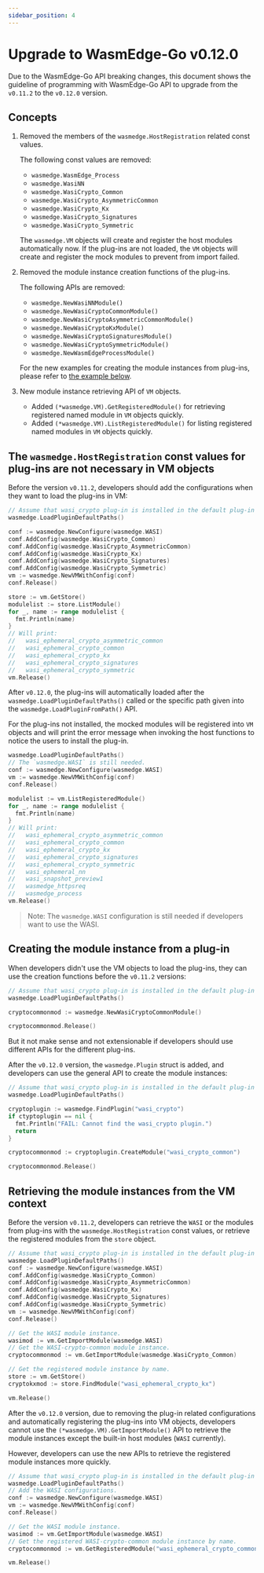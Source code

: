 ```yaml
---
sidebar_position: 4
---
```


# Upgrade to WasmEdge-Go v0.12.0

Due to the WasmEdge-Go API breaking changes, this document shows the guideline of programming with WasmEdge-Go API to upgrade from the `v0.11.2` to the `v0.12.0` version.

## Concepts

1. Removed the members of the `wasmedge.HostRegistration` related const values.

   The following const values are removed:

   - `wasmedge.WasmEdge_Process`
   - `wasmedge.WasiNN`
   - `wasmedge.WasiCrypto_Common`
   - `wasmedge.WasiCrypto_AsymmetricCommon`
   - `wasmedge.WasiCrypto_Kx`
   - `wasmedge.WasiCrypto_Signatures`
   - `wasmedge.WasiCrypto_Symmetric`

   The `wasmedge.VM` objects will create and register the host modules automatically now. If the plug-ins are not loaded, the `VM` objects will create and register the mock modules to prevent from import failed.

2. Removed the module instance creation functions of the plug-ins.

   The following APIs are removed:

   - `wasmedge.NewWasiNNModule()`
   - `wasmedge.NewWasiCryptoCommonModule()`
   - `wasmedge.NewWasiCryptoAsymmetricCommonModule()`
   - `wasmedge.NewWasiCryptoKxModule()`
   - `wasmedge.NewWasiCryptoSignaturesModule()`
   - `wasmedge.NewWasiCryptoSymmetricModule()`
   - `wasmedge.NewWasmEdgeProcessModule()`

   For the new examples for creating the module instances from plug-ins, please refer to [the example below](#creating-the-module-instance-from-a-plug-in).

3. New module instance retrieving API of `VM` objects.

   - Added `(*wasmedge.VM).GetRegisteredModule()` for retrieving registered named module in `VM` objects quickly.
   - Added `(*wasmedge.VM).ListRegisteredModule()` for listing registered named modules in `VM` objects quickly.

## The `wasmedge.HostRegistration` const values for plug-ins are not necessary in VM objects

Before the version `v0.11.2`, developers should add the configurations when they want to load the plug-ins in VM:

```go
// Assume that wasi_crypto plug-in is installed in the default plug-in path.
wasmedge.LoadPluginDefaultPaths()

conf := wasmedge.NewConfigure(wasmedge.WASI)
comf.AddConfig(wasmedge.WasiCrypto_Common)
comf.AddConfig(wasmedge.WasiCrypto_AsymmetricCommon)
comf.AddConfig(wasmedge.WasiCrypto_Kx)
comf.AddConfig(wasmedge.WasiCrypto_Signatures)
comf.AddConfig(wasmedge.WasiCrypto_Symmetric)
vm := wasmedge.NewVMWithConfig(conf)
conf.Release()

store := vm.GetStore()
modulelist := store.ListModule()
for _, name := range modulelist {
  fmt.Println(name)
}
// Will print:
//   wasi_ephemeral_crypto_asymmetric_common
//   wasi_ephemeral_crypto_common
//   wasi_ephemeral_crypto_kx
//   wasi_ephemeral_crypto_signatures
//   wasi_ephemeral_crypto_symmetric
vm.Release()
```

After `v0.12.0`, the plug-ins will automatically loaded after the `wasmedge.LoadPluginDefaultPaths()` called or the specific path given into the `wasmedge.LoadPluginFromPath()` API.

For the plug-ins not installed, the mocked modules will be registered into `VM` objects and will print the error message when invoking the host functions to notice the users to install the plug-in.

```go
wasmedge.LoadPluginDefaultPaths()
// The `wasmedge.WASI` is still needed.
conf := wasmedge.NewConfigure(wasmedge.WASI)
vm := wasmedge.NewVMWithConfig(conf)
conf.Release()

modulelist := vm.ListRegisteredModule()
for _, name := range modulelist {
  fmt.Println(name)
}
// Will print:
//   wasi_ephemeral_crypto_asymmetric_common
//   wasi_ephemeral_crypto_common
//   wasi_ephemeral_crypto_kx
//   wasi_ephemeral_crypto_signatures
//   wasi_ephemeral_crypto_symmetric
//   wasi_ephemeral_nn
//   wasi_snapshot_preview1
//   wasmedge_httpsreq
//   wasmedge_process
vm.Release()
```

> Note: The `wasmedge.WASI` configuration is still needed if developers want to use the WASI.

## Creating the module instance from a plug-in

When developers didn't use the VM objects to load the plug-ins, they can use the creation functions before the `v0.11.2` versions:

```go
// Assume that wasi_crypto plug-in is installed in the default plug-in path.
wasmedge.LoadPluginDefaultPaths()

cryptocommonmod := wasmedge.NewWasiCryptoCommonModule()

cryptocommonmod.Release()
```

But it not make sense and not extensionable if developers should use different APIs for the different plug-ins.

After the `v0.12.0` version, the `wasmedge.Plugin` struct is added, and developers can use the general API to create the module instances:

```go
// Assume that wasi_crypto plug-in is installed in the default plug-in path.
wasmedge.LoadPluginDefaultPaths()

cryptoplugin := wasmedge.FindPlugin("wasi_crypto")
if ctyptoplugin == nil {
  fmt.Println("FAIL: Cannot find the wasi_crypto plugin.")
  return
}

cryptocommonmod := cryptoplugin.CreateModule("wasi_crypto_common")

cryptocommonmod.Release()
```

## Retrieving the module instances from the VM context

Before the version `v0.11.2`, developers can retrieve the `WASI` or the modules from plug-ins with the `wasmedge.HostRegistration` const values, or retrieve the registered modules from the `store` object.

```go
// Assume that wasi_crypto plug-in is installed in the default plug-in path.
wasmedge.LoadPluginDefaultPaths()
conf := wasmedge.NewConfigure(wasmedge.WASI)
comf.AddConfig(wasmedge.WasiCrypto_Common)
comf.AddConfig(wasmedge.WasiCrypto_AsymmetricCommon)
comf.AddConfig(wasmedge.WasiCrypto_Kx)
comf.AddConfig(wasmedge.WasiCrypto_Signatures)
comf.AddConfig(wasmedge.WasiCrypto_Symmetric)
vm := wasmedge.NewVMWithConfig(conf)
conf.Release()

// Get the WASI module instance.
wasimod := vm.GetImportModule(wasmedge.WASI)
// Get the WASI-crypto-common module instance.
cryptocommonmod := vm.GetImportModule(wasmedge.WasiCrypto_Common)

// Get the registered module instance by name.
store := vm.GetStore()
cryptokxmod := store.FindModule("wasi_ephemeral_crypto_kx")

vm.Release()
```

After the `v0.12.0` version, due to removing the plug-in related configurations and automatically registering the plug-ins into VM objects, developers cannot use the `(*wasmedge.VM).GetImportModule()` API to retrieve the module instances except the built-in host modules (`WASI` currently).

However, developers can use the new APIs to retrieve the registered module instances more quickly.

```go
// Assume that wasi_crypto plug-in is installed in the default plug-in path.
wasmedge.LoadPluginDefaultPaths()
// Add the WASI configurations.
conf := wasmedge.NewConfigure(wasmedge.WASI)
vm := wasmedge.NewVMWithConfig(conf)
conf.Release()

// Get the WASI module instance.
wasimod := vm.GetImportModule(wasmedge.WASI)
// Get the registered WASI-crypto-common module instance by name.
cryptocommonmod := vm.GetRegisteredModule("wasi_ephemeral_crypto_common")

vm.Release()
```
